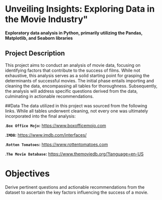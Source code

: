 # Unveiling Insights: Exploring Data in the Movie Industry"

**Exploratory data analysis in Python, primarily utilizing the Pandas, Matplotlib, and Seaborn libraries**
## Project Description 

This project aims to conduct an analysis of movie data, focusing on identifying factors that contribute to the success of films. While not exhaustive, this analysis serves as a solid starting point for grasping the determinants of successful movies. The initial phase entails importing and cleaning the data, encompassing all tables for thoroughness. Subsequently, the analysis will address specific questions derived from the data, culminating in actionable recommendations.

##Data
The data utilized in this project was sourced from the following links. While all tables underwent cleaning, not every one was ultimately incorporated into the final analysis:

.**`Box Office Mojo`:** https://www.boxofficemojo.com

.**`IMDB`:** https://www.imdb.com/interfaces/

.**`Rotten Tomatoes`:** https://www.rottentomatoes.com

.**`The Movie Database`:** https://www.themoviedb.org/?language=en-US

# Objectives

Derive pertinent questions and actionable recommendations from the dataset to ascertain the key factors influencing the success of a movie.




